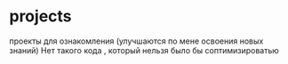 # projects
проекты для ознакомления (улучшаются по мене освоения новых знаний)
Нет такого кода , который нельзя было бы соптимизироватью

